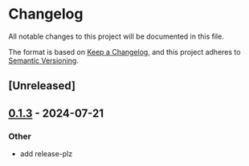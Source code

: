 # Changelog
All notable changes to this project will be documented in this file.

The format is based on [Keep a Changelog](https://keepachangelog.com/en/1.0.0/),
and this project adheres to [Semantic Versioning](https://semver.org/spec/v2.0.0.html).

## [Unreleased]

## [0.1.3](https://github.com/DenisGorbachev/stub-macro/compare/v0.1.2...v0.1.3) - 2024-07-21

### Other
- add release-plz
